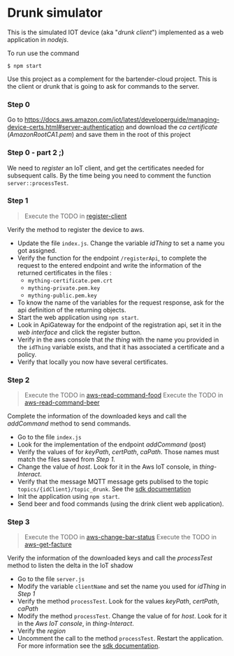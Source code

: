 # Drunk simulator

This is the simulated IOT device (aka "_drunk client_") implemented as a web application in *nodejs*.

To run use the command
```
$ npm start
```

Use this project as a complement for the bartender-cloud project. This is the client or drunk that is going to ask for commands to the server.

### Step 0

Go to https://docs.aws.amazon.com/iot/latest/developerguide/managing-device-certs.html#server-authentication and
download the *ca certificate* (_AmazonRootCA1.pem_) and save them in the root of this project

### Step 0 - part 2 ;)

We need to _register_ an IoT client, and get the certificates needed for subsequent calls. By the time being you need to comment the function `server::processTest`.

### Step 1

> Execute the TODO in [register-client](/bartenderAsFunction/functions/registerClient)

Verify the method to register the device to aws.
  - Update the file `index.js`. Change the variable *idThing* to set a name you got assigned.
  - Verify the function for the endpoint `/registerApi`, to complete the request to the entered endpoint and write the information of the returned certificates in the files :
    - `mything-certificate.pem.crt`
    - `mything-private.pem.key`
    - `mything-public.pem.key`
  - To know the name of the variables for the request response, ask for the api definition of the returning objects.
  - Start the web application using `npm start`.
  - Look in ApiGateway for the endpoint of the registration api, set it in the *web interface* and click the register button.
  - Verify in the aws console that *the thing* with the name you provided in the `idThing` variable exists, and that it has associated a certificate and a policy.
  - Verify that locally you now have several certificates.

### Step 2

> Execute the TODO in [aws-read-command-food](/bartenderAsFunction/functions/readCommandFood)
> Execute the TODO in [aws-read-command-beer](/bartenderAsFunction/functions/readCommandBeer)

Complete the information of the downloaded keys and call the *addCommand* method to send commands.

 - Go to the file `index.js`
 - Look for the implementation of the endpoint *addCommand* (post)
 - Verify the values of for *keyPath*, *certPath*, *caPath*. Those names must match the files saved from *Step 1*.
 - Change the value of *host*. Look for it in the Aws IoT console, in *thing*-*Interact*.
 - Verify that the message MQTT message gets publised to the topic `topics/{idClient}/topic_drunk`. See the [sdk documentation](https://github.com/aws/aws-iot-device-sdk-js)
 - Init the application using `npm start`.
 - Send beer and food commands (using the drink client web application).

### Step 3

> Execute the TODO in [aws-change-bar-status](/bartenderAsFunction/functions/changeBarStatus)
> Execute the TODO in [aws-get-facture](/bartenderAsFunction/functions/getFacture)

Verify the information of the downloaded keys and call the *processTest* method to listen the
delta in the IoT shadow
  - Go to the file `server.js`
  - Modify the variable `clientName` and set the name you used for *idThing* in *Step 1*
  - Verify the method `processTest`. Look for the values *keyPath*, *certPath*, *caPath*
  - Modify the method `processTest`. Change the value of for *host*. Look for it in the _Aws IoT console_, in *thing*-*Interact*.
  - Verify the *region*
  - Uncomment the call to the method `processTest`. Restart the application. For more information see the [sdk documentation](https://github.com/aws/aws-iot-device-sdk-js).
